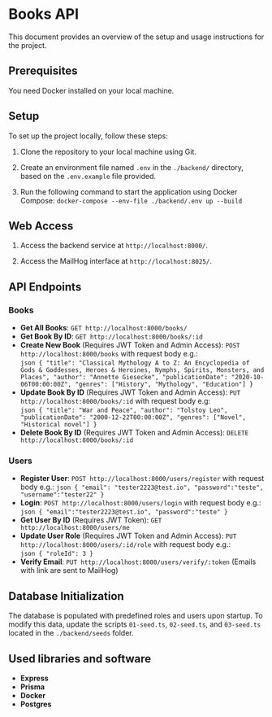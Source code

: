 # Books API

This document provides an overview of the setup and usage instructions for the project.

## Prerequisites

You need Docker installed on your local machine.

## Setup

To set up the project locally, follow these steps:

1. Clone the repository to your local machine using Git.

2. Create an environment file named `.env` in the `./backend/` directory, based on the `.env.example` file provided.

3. Run the following command to start the application using Docker Compose: `docker-compose --env-file ./backend/.env up --build`

## Web Access

1. Access the backend service at `http://localhost:8000/`.

2. Access the MailHog interface at `http://localhost:8025/`.

## API Endpoints

### Books

- **Get All Books**: `GET http://localhost:8000/books/`
- **Get Book By ID**: `GET http://localhost:8000/books/:id`
- **Create New Book** (Requires JWT Token and Admin Access): `POST http://localhost:8000/books` with request body e.g.: <br>
`json { "title": "Classical Mythology A to Z: An Encyclopedia of Gods & Goddesses, Heroes & Heroines, Nymphs, Spirits, Monsters, and Places", "author": "Annette Giesecke", "publicationDate": "2020-10-06T00:00:00Z", "genres": ["History", "Mythology", "Education"] }`
- **Update Book By ID** (Requires JWT Token and Admin Access): `PUT http://localhost:8000/books/:id` with request body e.g:<br>
`json { "title": "War and Peace", "author": "Tolstoy Leo", "publicationDate": "2000-12-22T00:00:00Z", "genres": ["Novel", "Historical novel"] }`
- **Delete Book By ID** (Requires JWT Token and Admin Access): `DELETE http://localhost:8000/books/:id`

### Users

- **Register User**: `POST http://localhost:8000/users/register` with request body e.g.:
`json { "email": "tester2223@test.io", "password":"teste", "username":"tester22" }`
- **Login**: `POST http://localhost:8000/users/login` with request body e.g.:<br>
`json { "email":"tester2223@test.io", "password":"teste" }`
- **Get User By ID** (Requires JWT Token): `GET http://localhost:8000/users/me`
- **Update User Role** (Requires JWT Token and Admin Access): `PUT http://localhost:8000/users/:id/role` with request body e.g.:<br>
`json { "roleId": 3 }`
- **Verify Email**: `PUT http://localhost:8000/users/verify/:token` (Emails with link are sent to MailHog)

## Database Initialization

The database is populated with predefined roles and users upon startup. To modify this data, update the scripts `01-seed.ts`, `02-seed.ts`, and `03-seed.ts` located in the `./backend/seeds` folder.

## Used libraries and software
- **Express**
- **Prisma**
- **Docker**
- **Postgres**